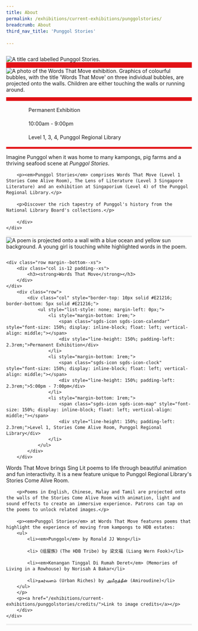 ```yaml
---
title: About
permalink: /exhibitions/current-exhibitions/punggolstories/
breadcrumb: About
third_nav_title: 'Punggol Stories'

---
```


<section class="section__about">
<div class="container__card">
    <div class="row">
        <div class="col is-full" style="border-bottom: 15px solid #E21216; padding: 12px 0 0 0;">
            <img srcset="/images/event-images/punggol-stories/400x160w.jpg 400w, /images/event-images/punggol-stories/1000x400w.jpg 1000w" sizes="(max-width: 400px) 40vw, 100vw" height="400" width="1000" src="/images/event-images/punggol-stories/400x160w.jpg" alt="A title card labelled Punggol Stories.">
        </div>
    </div>  
    <div class="row">
        <div class="col is-full" style="padding: 0 0 12px 0;">
            <img srcset="/images/event-images/punggol-stories/WTM01_400w.jpg 400w, /images/event-images/Spunggol-stories/WTM01_1000w.jpg 1000w" sizes="(max-width: 400px) 40vw, 100vw" height="667" width="1000" src="/images/event-images/punggol-stories/WTM01_400w.jpg" alt="A photo of the Words That Move exhibition. Graphics of colourful bubbles, with the title 'Words That Move' on three individual bubbles, are projected onto the walls. Children are either touching the walls or running around.">
        </div>
    </div>
        <div class="row">
            <div class="col" style="border-top: 10px solid #E21216; border-bottom: 5px solid #E21216;">
                <ul style="list-style: none; margin-left: 0px;">
                    <li style="margin-bottom: 1rem;">
                        <span class="sgds-icon sgds-icon-calendar" style="font-size: 150%; display: inline-block; float: left; vertical-align: middle;"></span>
                        <div style="line-height: 150%; padding-left: 2.3rem;">Permanent Exhibition</div>
                    </li> 
                    <li style="margin-bottom: 1rem;">
                        <span class="sgds-icon sgds-icon-clock" style="font-size: 150%; display: inline-block; float: left; vertical-align: middle;"></span>
                        <div style="line-height: 150%; padding-left: 2.3rem;">10:00am - 9:00pm</div>
                    </li>          
                    <li style="margin-bottom: 1rem;">
                        <span class="sgds-icon sgds-icon-map" style="font-size: 150%; display: inline-block; float: left; vertical-align: middle;"></span>
                        <div style="line-height: 150%; padding-left: 2.3rem;">Level 1, 3, 4, Punggol Regional Library</div>
                    </li>                    
                    </ul>
            </div>
        </div>
</div>
    
<div class="container__description">
    <div class="row">
        <div class="col is-full padding--top--lg">
        <p>Imagine Punggol when it was home to many kampongs, pig farms and a thriving seafood scene at <em>Punggol Stories</em>.</p>

        <p><em>Punggol Stories</em> comprises Words That Move (Level 1 Stories Come Alive Room), The Lens of Literature (Level 3 Singapore Literature) and an exhibition at Singaporium (Level 4) of the Punggol Regional Library.</p>
            
        <p>Discover the rich tapestry of Punggol's history from the National Library Board's collections.</p>

        </div>
    </div>
</div>
<!--
<div class="container__downloads">
    <div class="row">
        <div class="col is-full padding--top--lg">
            <h4>Brochure & Exhibition guide</h4>
            <p style="margin-top: 5px;">Download the brochure and exhibition guides below:</p>
                    <ul style="list-style: none; margin-left: 5px; color: #E21216">
                        <li style="margin-bottom: 1rem;">
                            <a href="/files/mappingtheworld/NLB Mapping The World_Brochure_web.pdf" style="color:#E21216;">English exhibition brochure (Dec - Feb) (1.68mb)</a>
                        </li>
                        <li style="margin-bottom: 1rem;">
                            <a href="/files/mappingtheworld/NLB Mapping The World_Brochure_web_2.pdf" style="color:#E21216;">English exhibition brochure (Mar - May) (577kb)</a>
                        </li>
                        <li style="margin-bottom: 1rem;">
                            <a href="/files/mappingtheworld/NLB Mapping The World_Exhibition guide_EN_web.pdf" style="color:#E21216;">English exhibition guide (1.61mb)</a>
                        </li>
                        <li style="margin-bottom: 1rem;">
                            <a href="/files/mappingtheworld/NLB_Mapping The World_Exhibition Guide_Chinese_Web.pdf" style="color:#E21216;">Chinese exhibition guide (2.2mb)</a>
                        </li>
                        <li style="margin-bottom: 1rem;">
                            <a href="/files/mappingtheworld/NLB_Mapping The World_Exhibition Guide_Malay_Web.pdf" style="color:#E21216;">Malay exhibition guide (1.91mb)</a>
                        </li>
                        <li style="margin-bottom: 1rem;">
                            <a href="/files/mappingtheworld/NLB_Mapping The World_Exhibition Guide_Tamil_Web.pdf" style="color:#E21216;">Tamil exhibition guide (2.12mb)</a>
                        </li>                        
                    </ul>
        </div>
    </div>
</div>
-->

<div class="container__line padding--lg">
    <div class="row">
        <div class="col is-12" style="padding: 2px 0; background-color: #efefef;">
        </div>
    </div>
</div>

<div class="container__card">
    <div class="row">
        <div class="col is-full" style="padding: 0 0 12px 0;">
            <img srcset="/images/event-images/punggol-stories/WTM02_400w.jpg 400w, /images/event-images/punggol-stories/WTM01_1000w.jpg 1000w" sizes="(max-width: 500px) 40vw, 100vw" height="563" width="1000" src="/images/event-images/punggol-stories/WTM01_400w.jpg" alt="A poem is projected onto a wall with a blue ocean and yellow sun background. A young girl is touching white highlighted words in the poem.">
        </div>
    </div>
    
    <div class="row margin--bottom--xs">
        <div class="col is-12 padding--xs">
            <h3><strong>Words That Move</strong></h3>
        </div>
    </div>
        <div class="row">
            <div class="col" style="border-top: 10px solid #E21216; border-bottom: 5px solid #E21216;">
                <ul style="list-style: none; margin-left: 0px;">
                    <li style="margin-bottom: 1rem;">
                        <span class="sgds-icon sgds-icon-calendar" style="font-size: 150%; display: inline-block; float: left; vertical-align: middle;"></span>
                        <div style="line-height: 150%; padding-left: 2.3rem;">Permanent Exhibition</div>
                    </li> 
                    <li style="margin-bottom: 1rem;">
                        <span class="sgds-icon sgds-icon-clock" style="font-size: 150%; display: inline-block; float: left; vertical-align: middle;"></span>
                        <div style="line-height: 150%; padding-left: 2.3rem;">5:00pm - 7:00pm</div>
                    </li>          
                    <li style="margin-bottom: 1rem;">
                        <span class="sgds-icon sgds-icon-map" style="font-size: 150%; display: inline-block; float: left; vertical-align: middle;"></span>
                        <div style="line-height: 150%; padding-left: 2.3rem;">Level 1, Stories Come Alive Room, Punggol Regional Library</div>
                    </li>                    
                </ul>
            </div>
        </div>
</div>

<div class="container__description">
    <div class="row">
        <div class="col is-full padding--top--lg">
        <p>Words That Move brings Sing Lit poems to life through beautiful animation and fun interactivity. It is a new feature unique to Punggol Regional Library's Stories Come Alive Room.</p>

        <p>Poems in English, Chinese, Malay and Tamil are projected onto the walls of the Stories Come Alive Room with animation, light and sound effects to create an immersive experience. Patrons can tap on the poems to unlock related images.</p>
            
        <p><em>Punggol Stories</em> at Words That Move features poems that highlight the experience of moving from kampongs to HDB estates:
        <ul>
            <li><em>Punggol</em> by Ronald JJ Wong</li>
            
            <li>《组屋族》(The HDB Tribe) by 梁文福 (Liang Wern Fook)</li>
             
            <li><em>Kenangan Tinggal Di Rumah Deret</em> (Memories of Living in a Rowhouse) by Norisah A Bakar</li>
            
            <li>நகர்வளம் (Urban Riches) by அமீருத்தீன் (Amiroudine)</li>
        </ul>
        </p>
        <p><a href="/exhibitions/current-exhibitions/punggolstories/credits/">Link to image credits</a></p>
        </div>
    </div>
</div>

<div class="container__line padding--lg">
    <div class="row">
        <div class="col is-12" style="padding: 2px 0; background-color: #efefef;">
        </div>
    </div>
</div>

<div class="container__card">
    <!--
    <div class="row">
        <div class="col is-full" style="padding: 0 0 12px 0;">
            
            <img srcset="/images/event-images/mappingtheworld/008_400w.jpg 400w, /images/event-images/mappingtheworld/008_1000w.jpg 1000w" sizes="(max-width: 500px) 40vw, 100vw" height="563" width="1000" src="/images/event-images/mappingtheworld/008_400w.jpg" alt="A photo of the roving exhibition.">
        </div>
    </div>
    -->
    <div class="row margin--bottom--xs">
        <div class="col is-12 padding--xs">
            <h3><strong>The Lens of Literature</strong></h3>
        </div>
    </div>
        <div class="row">
            <div class="col" style="border-top: 10px solid #E21216; border-bottom: 5px solid #E21216;">
                <ul style="list-style: none; margin-left: 0px;">
                    <li style="margin-bottom: 1rem;">
                        <span class="sgds-icon sgds-icon-calendar" style="font-size: 150%; display: inline-block; float: left; vertical-align: middle;"></span>
                        <div style="line-height: 150%; padding-left: 2.3rem;">Permanent Exhibition</div>
                    </li> 
                    <li style="margin-bottom: 1rem;">
                        <span class="sgds-icon sgds-icon-clock" style="font-size: 150%; display: inline-block; float: left; vertical-align: middle;"></span>
                        <div style="line-height: 150%; padding-left: 2.3rem;">10:00 - 9:00pm</div>
                    </li>          
                    <li style="margin-bottom: 1rem;">
                        <span class="sgds-icon sgds-icon-map" style="font-size: 150%; display: inline-block; float: left; vertical-align: middle;"></span>
                        <div style="line-height: 150%; padding-left: 2.3rem;">Level 3, Sing Lit, Punggol Regional Library</div>
                    </li>                        
                </ul>
            </div>
        </div>
</div>
    
<div class="container__description">
    <div class="row">
        <div class="col is-full padding--top--lg">
            <p>Can Singapore Literature give us new perspectives on our past and future?</p>

            <p>Explore The Lens of Literature, an interactive table of curated poems, novels and short story excerpts by Singapore writers. Get creative, compose your own poem, and take it home as a digital souvenir!</p>
                
            <p><em>Punggol Stories</em> at The Lens of Literature looks at the changes in heartland areas like Punggol. It features 16 literary works covering four themes:</p>

            <p>
                <ul>
                <li><em>Balik Kampong</em> revisits the village life and natural landscape once common in rural Singapore.</li>

                <li><em>Life, Interrupted</em> shows how different communities experienced the Japanese Occupation.</li>
                 
                <li><em>Tides of Change</em> captures the transition from kampongs to HDB flats as the nation urbanised.</li>
                 
                <li><em>Our Future is Now</em> presents speculative fiction, exploring potential changes to come.</li> 
                </ul>
            </p>
        </div>
    </div>
</div>

<div class="container__line padding--lg">
    <div class="row">
        <div class="col is-12" style="padding: 2px 0; background-color: #efefef;">
        </div>
    </div>
</div>


<div class="container__card">
    <!--
    <div class="row">
        <div class="col is-full" style="padding: 0 0 12px 0;">
            
            <img srcset="/images/event-images/mappingtheworld/008_400w.jpg 400w, /images/event-images/mappingtheworld/008_1000w.jpg 1000w" sizes="(max-width: 500px) 40vw, 100vw" height="563" width="1000" src="/images/event-images/mappingtheworld/008_400w.jpg" alt="A photo of the roving exhibition.">
        </div>
    </div>
    -->
    <div class="row margin--bottom--xs">
        <div class="col is-12 padding--xs">
            <h3><strong>Singaporium</strong></h3>
        </div>
    </div>
        <div class="row">
            <div class="col" style="border-top: 10px solid #E21216; border-bottom: 5px solid #E21216;">
                <ul style="list-style: none; margin-left: 0px;">
                    <li style="margin-bottom: 1rem;">
                        <span class="sgds-icon sgds-icon-calendar" style="font-size: 150%; display: inline-block; float: left; vertical-align: middle;"></span>
                        <div style="line-height: 150%; padding-left: 2.3rem;">Permanent Exhibition</div>
                    </li> 
                    <li style="margin-bottom: 1rem;">
                        <span class="sgds-icon sgds-icon-clock" style="font-size: 150%; display: inline-block; float: left; vertical-align: middle;"></span>
                        <div style="line-height: 150%; padding-left: 2.3rem;">10:00 - 9:00pm</div>
                    </li>          
                    <li style="margin-bottom: 1rem;">
                        <span class="sgds-icon sgds-icon-map" style="font-size: 150%; display: inline-block; float: left; vertical-align: middle;"></span>
                        <div style="line-height: 150%; padding-left: 2.3rem;">Level 4, Singaporium, Punggol Regional Library</div>
                    </li>                        
                </ul>
            </div>
        </div>
</div>
    
<div class="container__description">
    <div class="row">
        <div class="col is-full padding--top--lg">
            <p>Singaporium is a permanent exhibition space that brings the National Library's heritage collections into the heartlands. The inaugural exhibition, <em>Punggol Stories</em>, presents selected stories and histories of Punggol.</p>

            <p><em>Punggol Stories</em> at Singaporium has four sections: </p>

            <p>
                <ul>
                <li><strong>Punggol Pioneers</strong> features the start of early Punggol, from its first kampongs and plantations in the mid-1800s, to the communities that made it their home.</li>

                <li><strong>Seaside Solace</strong> celebrates the leisure activities that drew people to Punggol, especially the seafood and water sports scene that blossomed in the 1960s.</li>
                 
                <li><strong>Farm to Fable</strong> pays tribute to Punggol’s agricultural heritage, notably as the primary site of Singapore’s industrialised pig farms in the 1970s and 1980s.</li>
                 
                <li><strong>Winding Waterways</strong> charts the ebb and flow of Punggol’s development, connecting it to the present day.</li> 
                </ul>
            </p>
            <p>In the middle of the exhibition is a <strong>Memory Map</strong>, an interactive installation that features memories of historical Punggol.</p>

            <p><a href="/exhibitions/current-exhibitions/punggolstories/credits/">Link to image credits</a></p>
        </div>
    </div>
</div>


</section>


